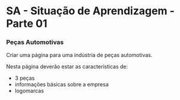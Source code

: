 <h1>SA - Situação de Aprendizagem - Parte 01</h1>

<h3>Peças Automotivas</h3>

<p>Criar uma página para uma indústria de peças automotivas.</p>
<p>Nesta página deverão estar as características de:</p>
<ul>
  <li>3 peças</li>
  <li>informações básicas sobre a empresa</li>
  <li>logomarcas</li>
<ul>